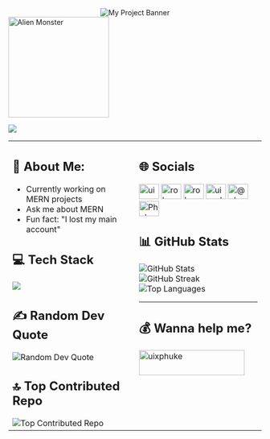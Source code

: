 <div align="center">
    <img src="https://github.com/uixPhuke/uixPhuke/raw/main/banner.png" alt="My Project Banner" />
</div>

<img align=center src="https://raw.githubusercontent.com/Tarikul-Islam-Anik/Animated-Fluent-Emojis/master/Emojis/Smilies/Alien%20Monster.png" alt="Alien Monster" width="200" height="200" />

[![](https://visitcount.itsvg.in/api?id=uixPhuke&icon=10&color=13)](https://visitcount.itsvg.in)

<table>
  <tr>
   
  <td valign="top" width="50%">
      <h2>🔭 About Me:</h2>
      <ul>
        <li>Currently working on MERN projects</li>
        <li>Ask me about MERN</li>
        <li>Fun fact: "I lost my main account"</li>
      </ul>

   <h2>💻 Tech Stack</h2>
      <p>
        <a href="https://skillicons.dev">
          <img src="https://skillicons.dev/icons?i=cpp,html,ts,css,laravel,git,bootstrap,express,npm,git,react,nextjs,nodejs,sqlite,mongodb,vercel,redux,ai,ps" />
        </a>
      </p>

   <h2>✍️ Random Dev Quote</h2>
      <img src="https://quotes-github-readme.vercel.app/api?type=vertical&theme=tokyonight" alt="Random Dev Quote">

   <h2>🔝 Top Contributed Repo</h2>
      <img src="https://github-contributor-stats.vercel.app/api?username=uixPhuke&limit=5&theme=dark&combine_all_yearly_contributions=true" alt="Top Contributed Repo">
  </td>


  <td valign="top" width="50%">
      <h2>🌐 Socials</h2>
      <p align="left">
        <a href="https://dev.to/uix-phuke" target="blank"><img src="https://raw.githubusercontent.com/rahuldkjain/github-profile-readme-generator/master/src/images/icons/Social/devto.svg" alt="uix-phuke" height="30" width="40" /></a>
        <a href="https://twitter.com/rohanphuke" target="blank"><img src="https://raw.githubusercontent.com/rahuldkjain/github-profile-readme-generator/master/src/images/icons/Social/twitter.svg" alt="rohanphuke" height="30" width="40" /></a>
        <a href="https://linkedin.com/in/rohan-in" target="blank"><img src="https://raw.githubusercontent.com/rahuldkjain/github-profile-readme-generator/master/src/images/icons/Social/linked-in-alt.svg" alt="rohan-in" height="30" width="40" /></a>
        <a href="https://instagram.com/uix_phuke" target="blank"><img src="https://raw.githubusercontent.com/rahuldkjain/github-profile-readme-generator/master/src/images/icons/Social/instagram.svg" alt="uix_phuke" height="30" width="40" /></a>
        <a href="https://medium.com/@phu-ke" target="blank"><img src="https://raw.githubusercontent.com/rahuldkjain/github-profile-readme-generator/master/src/images/icons/Social/medium.svg" alt="@phu-ke" height="30" width="40" /></a>
        <a href="https://discord.gg/Phuke@1390" target="blank"><img src="https://raw.githubusercontent.com/rahuldkjain/github-profile-readme-generator/master/src/images/icons/Social/discord.svg" alt="Phuke@1390" height="30" width="40" /></a>
      </p>

  <h2>📊 GitHub Stats</h2>
      <p align="left">
        <img src="https://github-readme-stats.vercel.app/api?username=uixPhuke&theme=transparent&hide_border=true&include_all_commits=true&count_private=false" alt="GitHub Stats"/><br/>
        <img src="https://github-readme-streak-stats.herokuapp.com/?user=uixPhuke&theme=transparent&hide_border=true" alt="GitHub Streak"/><br/>
        <img src="https://github-readme-stats.vercel.app/api/top-langs/?username=uixPhuke&theme=transparent&hide_border=true&include_all_commits=true&count_private=false&layout=compact" alt="Top Languages"/>
      </p>
      
---

  <h2>💰 Wanna help me?</h2> 
<p><a href="https://www.buymeacoffee.com/uixphuke"> <img src="https://cdn.buymeacoffee.com/buttons/v2/default-yellow.png" height="50" width="210" alt="uixphuke" /></a></p>
    </td>
  </tr>
</table>


